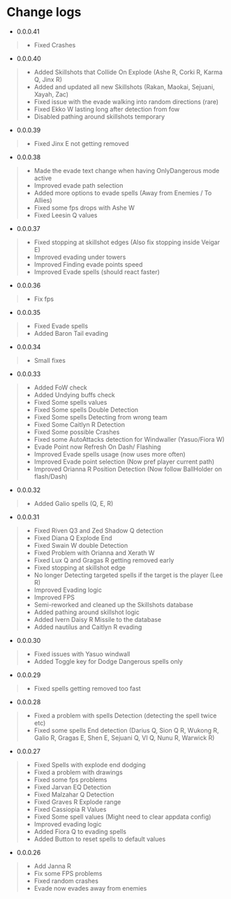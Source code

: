 # Change logs

- 0.0.0.41
> - Fixed Crashes

- 0.0.0.40
> - Added Skillshots that Collide On Explode (Ashe R, Corki R, Karma Q, Jinx R)
> - Added and updated all new Skillshots (Rakan, Maokai, Sejuani, Xayah, Zac)
> - Fixed issue with the evade walking into random directions (rare)
> - Fixed Ekko W lasting long after detection from fow
> - Disabled pathing around skillshots temporary

- 0.0.0.39
> - Fixed Jinx E not getting removed

- 0.0.0.38
> - Made the evade text change when having OnlyDangerous mode active
> - Improved evade path selection
> - Added more options to evade spells (Away from Enemies / To Allies)
> - Fixed some fps drops with Ashe W
> - Fixed Leesin Q values

- 0.0.0.37
> - Fixed stopping at skillshot edges (Also fix stopping inside Veigar E)
> - Improved evading under towers
> - Improved Finding evade points speed
> - Improved Evade spells (should react faster)

- 0.0.0.36
> - Fix fps

- 0.0.0.35
> - Fixed Evade spells
> - Added Baron Tail evading

- 0.0.0.34
> - Small fixes

- 0.0.0.33
> - Added FoW check
> - Added Undying buffs check
> - Fixed Some spells values
> - Fixed Some spells Double Detection
> - Fixed Some spells Detecting from wrong team
> - Fixed Some Caitlyn R Detection
> - Fixed Some possible Crashes
> - Fixed some AutoAttacks detection for Windwaller (Yasuo/Fiora W)
> - Evade Point now Refresh On Dash/ Flashing
> - Improved Evade spells usage (now uses more often)
> - Improved Evade point selection (Now pref player current path)
> - Improved Orianna R Position Detection (Now follow BallHolder on flash/Dash)

- 0.0.0.32
> - Added Galio spells (Q, E, R)

- 0.0.0.31
> - Fixed Riven Q3 and Zed Shadow Q detection
> - Fixed Diana Q Explode End
> - Fixed Swain W double Detection
> - Fixed Problem with Orianna and Xerath W
> - Fixed Lux Q and Gragas R getting removed early
> - Fixed stopping at skillshot edge
> - No longer Detecting targeted spells if the target is the player (Lee R)
> - Improved Evading logic
> - Improved FPS
> - Semi-reworked and cleaned up the Skillshots database
> - Added pathing around skillshot logic
> - Added Ivern Daisy R Missile to the database
> - Added nautilus and Caitlyn R evading

- 0.0.0.30
> - Fixed issues with Yasuo windwall
> - Added Toggle key for Dodge Dangerous spells only

- 0.0.0.29
> - Fixed spells getting removed too fast

- 0.0.0.28
> - Fixed a problem with spells Detection (detecting the spell twice etc)
> - Fixed some spells End detection (Darius Q, Sion Q R, Wukong R, Galio R, Gragas E, Shen E, Sejuani Q, VI Q, Nunu R, Warwick R)

- 0.0.0.27
> - Fixed Spells with explode end dodging
> - Fixed a problem with drawings
> - Fixed some fps problems
> - Fixed Jarvan EQ Detection
> - Fixed Malzahar Q Detection
> - Fixed Graves R Explode range
> - Fixed Cassiopia R Values
> - Fixed Some spell values (Might need to clear appdata config)
> - Improved evading logic
> - Added Fiora Q to evading spells
> - Added Button to reset spells to default values

- 0.0.0.26
> - Add Janna R
> - Fix some FPS problems
> - Fixed random crashes
> - Evade now evades away from enemies